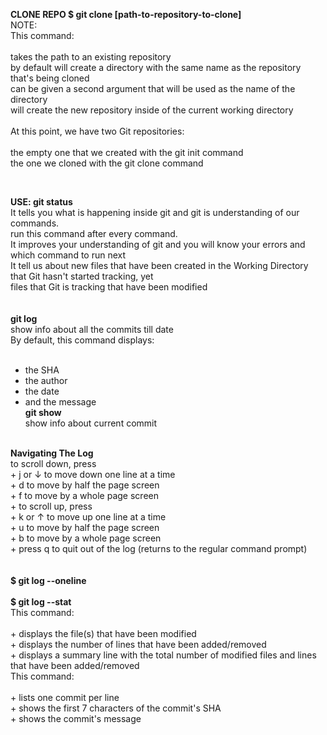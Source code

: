 <b>CLONE REPO
$ git clone [path-to-repository-to-clone]</b><br>
NOTE:<br>
This command:<br>
<br>
takes the path to an existing repository<br>
by default will create a directory with the same name as the repository that's being cloned<br>
can be given a second argument that will be used as the name of the directory<br>
will create the new repository inside of the current working directory<br>
<br>
At this point, we have two Git repositories:<br>
<br>
the empty one that we created with the git init command<br>
the one we cloned with the git clone command<br>

<br>

<b>USE: git status</b>
<br>
It tells you what is happening inside git and git is understanding of our commands.<br>
run this command after every command.<br>
It improves your understanding of git and you will know your errors and which command to run next <br>
It tell us about new files that have been created in the Working Directory that Git hasn't started tracking, yet<br>
files that Git is tracking that have been modified<br>
<br>
<br>
<b>git log</b><br>
show info about all the commits till date<br>
By default, this command displays:<br>
<br>
+ the SHA<br>
+ the author<br>
+ the date<br>
+ and the message<br>
<b>git show</b><br>
show info about current commit<br>
<br>
<b>Navigating The Log</b>
<br>
to scroll down, press<br>
+ j or ↓ to move down one line at a time<br>
+ d to move by half the page screen<br>
+ f to move by a whole page screen<br>
+ to scroll up, press<br>
+ k or ↑ to move up one line at a time<br>
+ u to move by half the page screen<br>
+ b to move by a whole page screen<br>
+ press q to quit out of the log (returns to the regular command prompt)<br>
<br>
<br>
<b>$ git log --oneline</b><br>

<br>
<b>$ git log --stat</b><br>
This command:<br>
<br>
+ displays the file(s) that have been modified<br>
+ displays the number of lines that have been added/removed<br>
+ displays a summary line with the total number of modified files and lines that have been added/removed<br>
This command:<br>
<br>
+ lists one commit per line<br>
+ shows the first 7 characters of the commit's SHA<br>
+ shows the commit's message<br>
